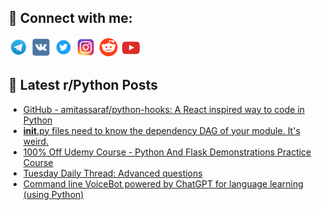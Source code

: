 ## 🔎 Connect with me:
[<img src="https://github.com/bullbesh/bullbesh/blob/main/images/Telegram.png" width="32" height="32" />](https://t.me/bullbesh)
[<img src="https://github.com/bullbesh/bullbesh/blob/main/images/VK.png" width="32" height="32" />](https://vk.com/bullbesh)
[<img src="https://github.com/bullbesh/bullbesh/blob/main/images/Twitter.png" width="32" height="32" />](https://twitter.com/bullbesh1)
[<img src="https://github.com/bullbesh/bullbesh/blob/main/images/Instagram.png" width="32" height="32" />](https://www.instagram.com/bullbesh)
[<img src="https://github.com/bullbesh/bullbesh/blob/main/images/Reddit.png" width="32" height="32" />](https://www.reddit.com/user/bullbesh)
[<img src="https://github.com/bullbesh/bullbesh/blob/main/images/YouTube.png" width="32" height="32" />](https://www.youtube.com/channel/UCtfjRs6uzgq5mfm8S06WTcg)

## 📕 Latest r/Python Posts
<!-- BLOG-POST-LIST:START -->
- [GitHub - amitassaraf/python-hooks: A React inspired way to code in Python](https://www.reddit.com/r/Python/comments/164ct73/github_amitassarafpythonhooks_a_react_inspired/)
- [__init__.py files need to know the dependency DAG of your module. It&#39;s weird.](https://www.reddit.com/r/Python/comments/164cj87/init_py_files_need_to_know_the_dependency_dag_of/)
- [100% Off Udemy Course - Python And Flask Demonstrations Practice Course](https://www.reddit.com/r/Python/comments/164b2z1/100_off_udemy_course_python_and_flask/)
- [Tuesday Daily Thread: Advanced questions](https://www.reddit.com/r/Python/comments/1642hi5/tuesday_daily_thread_advanced_questions/)
- [Command line VoiceBot powered by ChatGPT for language learning &lpar;using Python&rpar;](https://www.reddit.com/r/Python/comments/1640b9z/command_line_voicebot_powered_by_chatgpt_for/)
<!-- BLOG-POST-LIST:END -->
